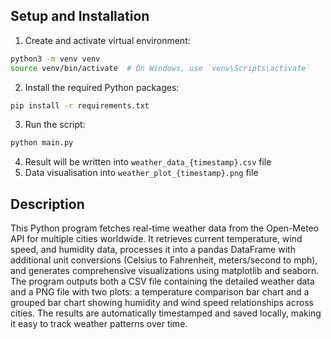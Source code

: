 ## Setup and Installation

1. Create and activate virtual environment:
```bash
python3 -m venv venv
source venv/bin/activate  # On Windows, use `venv\Scripts\activate`
```
2. Install the required Python packages:

```bash
pip install -r requirements.txt
```
3. Run the script:
```bash
python main.py
```
4. Result will be written into `weather_data_{timestamp}.csv` file
5. Data visualisation into `weather_plot_{timestamp}.png` file 

## Description

This Python program fetches real-time weather data from the Open-Meteo API for multiple cities worldwide. It retrieves current temperature, wind speed, and humidity data, processes it into a pandas DataFrame with additional unit conversions (Celsius to Fahrenheit, meters/second to mph), and generates comprehensive visualizations using matplotlib and seaborn. The program outputs both a CSV file containing the detailed weather data and a PNG file with two plots: a temperature comparison bar chart and a grouped bar chart showing humidity and wind speed relationships across cities. The results are automatically timestamped and saved locally, making it easy to track weather patterns over time.
